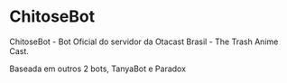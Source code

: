 # ChitoseBot
ChitoseBot - Bot Oficial do servidor da Otacast Brasil - The Trash Anime Cast.

Baseada em outros 2 bots, TanyaBot e Paradox
